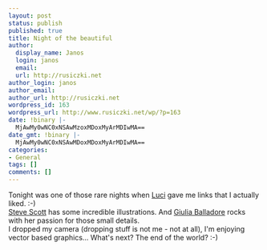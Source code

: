 ```yaml
---
layout: post
status: publish
published: true
title: Night of the beautiful
author:
  display_name: Janos
  login: janos
  email: 
  url: http://rusiczki.net
author_login: janos
author_email: 
author_url: http://rusiczki.net
wordpress_id: 163
wordpress_url: http://www.rusiczki.net/wp/?p=163
date: !binary |-
  MjAwMy0wNC0xNSAwMzoxMDoxMyArMDIwMA==
date_gmt: !binary |-
  MjAwMy0wNC0xNSAwMDoxMDoxMyArMDIwMA==
categories:
- General
tags: []
comments: []
---
```

<p>Tonight was one of those rare nights when <a href="http://www.triggerfinger.ro/lmarin/">Luci</a> gave me links that I actually liked. :-)<br />
<a href="http://www.stevescott.com.au">Steve Scott</a> has some incredible illustrations. And <a href="http://juniatwork.mrtio.com/">Giulia Balladore</a> rocks with her passion for those small details.<br />
I dropped my camera (dropping stuff is not me - not at all), I'm enjoying vector based graphics... What's next? The end of the world? :-)</p>
